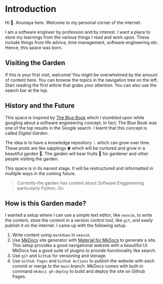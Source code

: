 # Introduction

Hi 👋. Anunaya here. Welcome to my personal corner of the internet.

I am a software engineer by profession and by interest. I want a place to store 
my learnings from the various things I read and work upon. These include things 
from life advice, time management, software engineering etc. Hence, this space 
was born.

## Visiting the Garden

If this is your first visit, welcome! You might be overwhelmed by the amount of 
content here. You can browse the topics in the navigation tree on the left. 
Start reading the first article that grabs your attention. You can also use the 
search bar at the top.

## History and the Future

This space is inspired by [The Blue Book](https://lyz-code.github.io/blue-book/)
which I stumbled upon while googling about a software engineering concept. In fact,
The Blue Book was one of the top results in the Google search. I learnt that this 
concept is called _Digital Garden_.

The idea is to have a knowledge repository 💡 which can grow over time. These posts 
are like sapplings 🍀 which will be nurtured and grow in a beautiful garden 🌴. 
The garden will bear fruits 🍊 for gardener and other people visiting the garden.

This space is in its nacent stage. It will be restructured and reformatted in 
multiple ways in the coming future.

> Currently the garden has content about Software Enggineering particularly 
> Python, Go

## How is this Garden made?

I wanted a setup where I can use a simple text editor, like `neovim`, to write the 
content, store the content in a version control tool, like `git`, and easily 
publish it on the internet. I came up with the following setup.

1. Write content using `markdown` in `neovim`.
1. Use [MkDocs](https://www.mkdocs.org/) site generator with [Material for MkDocs](https://squidfunk.github.io/mkdocs-material/)
    to generate a site. This setup provides a good navigational website with 
    a beautiful UI. MkDocs has a good suite of plugins to provide functinoality 
    like search.
1. Use `git` and `Github` for versioning and storage.
1. Use `Github Pages` and `Github Actions` to publish the website with each commit
    or merge to the `main` branch. MkDocs comes with built-in command `mkdocs gh-deploy`
    to build and deploy the site on Github Pages.


